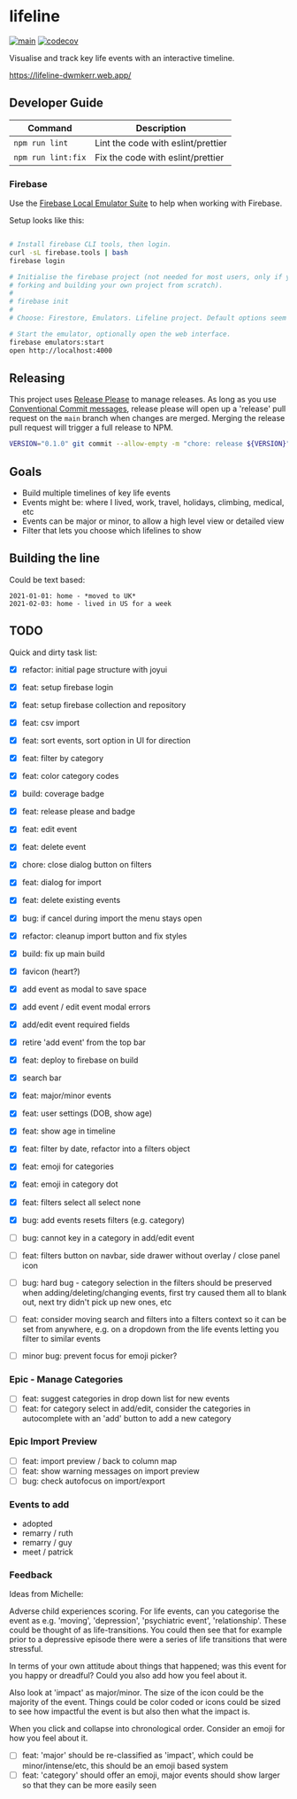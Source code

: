 # lifeline

[![main](https://github.com/dwmkerr/lifeline/actions/workflows/main.yaml/badge.svg)](https://github.com/dwmkerr/lifeline/actions/workflows/main.yaml) [![codecov](https://codecov.io/gh/dwmkerr/lifeline/graph/badge.svg?token=lI5Swxa2tj)](https://codecov.io/gh/dwmkerr/lifeline)

Visualise and track key life events with an interactive timeline.

https://lifeline-dwmkerr.web.app/

## Developer Guide

| Command | Description |
| ------- | ----------- |
| `npm run lint` | Lint the code with eslint/prettier |
| `npm run lint:fix` | Fix the code with eslint/prettier |

### Firebase

Use the [Firebase Local Emulator Suite](https://firebase.google.com/docs/emulator-suite) to help when working with Firebase.

Setup looks like this:

```bash

# Install firebase CLI tools, then login.
curl -sL firebase.tools | bash
firebase login

# Initialise the firebase project (not needed for most users, only if you are
# forking and building your own project from scratch).
#
# firebase init
#
# Choose: Firestore, Emulators. Lifeline project. Default options seem to be fine.

# Start the emulator, optionally open the web interface.
firebase emulators:start
open http://localhost:4000
```

## Releasing

This project uses [Release Please](https://github.com/googleapis/release-please) to manage releases. As long as you use [Conventional Commit messages](https://www.conventionalcommits.org/en/v1.0.0/), release please will open up a 'release' pull request on the `main` branch when changes are merged. Merging the release pull request will trigger a full release to NPM.

```bash
VERSION="0.1.0" git commit --allow-empty -m "chore: release ${VERSION}" -m "Release-As: ${VERSION}"
```

## Goals

- Build multiple timelines of key life events
- Events might be: where I lived, work, travel, holidays, climbing, medical, etc
- Events can be major or minor, to allow a high level view or detailed view
- Filter that lets you choose which lifelines to show

## Building the line

Could be text based:

```
2021-01-01: home - *moved to UK*
2021-02-03: home - lived in US for a week
```

## TODO

Quick and dirty task list:

- [x] refactor: initial page structure with joyui
- [x] feat: setup firebase login
- [x] feat: setup firebase collection and repository
- [x] feat: csv import
- [x] feat: sort events, sort option in UI for direction
- [x] feat: filter by category
- [x] feat: color category codes
- [x] build: coverage badge
- [x] feat: release please and badge
- [x] feat: edit event
- [x] feat: delete event
- [x] chore: close dialog button on filters
- [x] feat: dialog for import
- [x] feat: delete existing events
- [x] bug: if cancel during import the menu stays open
- [x] refactor: cleanup import button and fix styles
- [x] build: fix up main build
- [x] favicon (heart?)
- [x] add event as modal to save space
- [x] add event / edit event modal errors
- [x] add/edit event required fields
- [x] retire 'add event' from the top bar
- [x] feat: deploy to firebase on build
- [x] search bar
- [x] feat: major/minor events
- [x] feat: user settings (DOB, show age)
- [x] feat: show age in timeline
- [x] feat: filter by date, refactor into a filters object

- [x] feat: emoji for categories
- [x] feat: emoji in category dot

- [x] feat: filters select all select none
- [x] bug: add events resets filters (e.g. category)
- [ ] bug: cannot key in a category in add/edit event

- [ ] feat: filters button on navbar, side drawer without overlay / close panel icon

- [ ] bug: hard bug - category selection in the filters should be preserved when adding/deleting/changing events, first try caused them all to blank out, next try didn't pick up new ones, etc

- [ ] feat: consider moving search and filters into a filters context so it can be set from anywhere, e.g. on a dropdown from the life events letting you filter to similar events

- [ ] minor bug: prevent focus for emoji picker?



### Epic - Manage Categories

- [ ] feat: suggest categories in drop down list for new events
- [ ] feat: for category select in add/edit, consider the categories in autocomplete with an 'add' button to add a new category

### Epic Import Preview

- [ ] feat: import preview / back to column map
- [ ] feat: show warning messages on import preview
- [ ] bug: check autofocus on import/export

### Events to add

- adopted
- remarry / ruth
- remarry / guy
- meet / patrick

### Feedback

Ideas from Michelle:

Adverse child experiences scoring. For life events, can you categorise the event as e.g. 'moving', 'depression', 'psychiatric event', 'relationship'. These could be thought of as life-transitions. You could then see that for example prior to a depressive episode there were a series of life transitions that were stressful.

In terms of your own attitude about things that happened; was this event for you happy or dreadful? Could you also add how you feel about it.

Also look at 'impact' as major/minor. The size of the icon could be the majority of the event. Things could be color coded or icons could be sized to see how impactful the event is but also then what the impact is.

When you click and collapse into chronological order. Consider an emoji for how you feel about it.

- [ ] feat: 'major' should be re-classified as 'impact', which could be minor/intense/etc, this should be an emoji based system
- [ ] feat: 'category' should offer an emoji, major events should show larger so that they can be more easily seen
